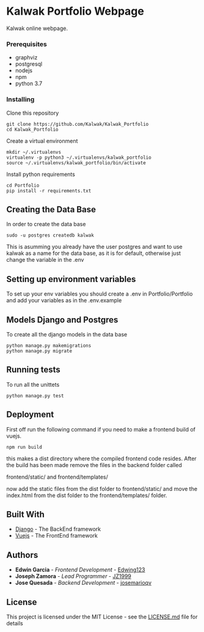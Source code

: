 # Kalwak Portfolio Webpage

Kalwak online webpage.


### Prerequisites

- graphviz
- postgresql
- nodejs
- npm
- python 3.7


### Installing

Clone this repository

```
git clone https://github.com/Kalwak/Kalwak_Portfolio
cd Kalwak_Portfolio
```

Create a virtual environment

```
mkdir ~/.virtualenvs
virtualenv -p python3 ~/.virtualenvs/kalwak_portfolio
source ~/.virtualenvs/kalwak_portfolio/bin/activate
```

Install python requirements

```
cd Portfolio
pip install -r requirements.txt
```

## Creating the Data Base

In order to create the data base

```
sudo -u postgres createdb kalwak
```

This is asumming you already have the user postgres and want to use kalwak as 
a name for the data base, as it is for default, otherwise just change the 
variable in the .env


## Setting up environment variables

To set up your env variables you should create a .env in Portfolio/Portfolio
and add your variables as in the .env.example

## Models Django and Postgres

To create all the django models in the data base

```
python manage.py makemigrations
python manage.py migrate
```

## Running tests

To run all the unittets

```
python manage.py test
```

## Deployment

First off run the following command if you need to make a frontend
build of vuejs.


```
npm run build
```

this makes a dist directory where the compiled frontend code resides.
After the build has been made remove the files in the backend folder called

frontend/static/  and frontend/templates/

now add the static files from the dist folder to frontend/static/ and
move the index.html from the dist folder to the frontend/templates/ folder.
 

## Built With

* [Django](https://www.djangoproject.com/) - The BackEnd framework
* [Vuejs](https://vuejs.org/) - The FrontEnd framework


## Authors

* **Edwin Garcia** - *Frontend Development* - [Edwing123](https://github.com/Edwing123)
* **Joseph Zamora** - *Lead Programmer* - [JZ1999](https://github.com/JZ1999)
* **Jose Quesada** - *Backend Development* - [josemarioqv](https://github.com/josemarioqv)



## License

This project is licensed under the MIT License - see the [LICENSE.md](LICENSE) file for details
